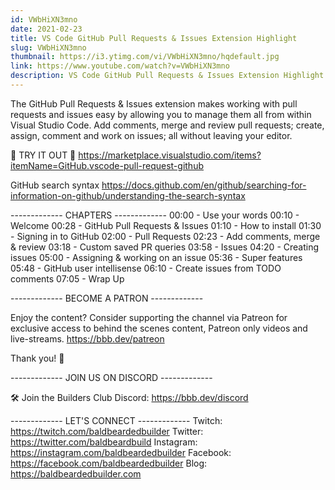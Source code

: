 ```yaml
---
id: VWbHiXN3mno
date: 2021-02-23
title: VS Code GitHub Pull Requests & Issues Extension Highlight
slug: VWbHiXN3mno
thumbnail: https://i3.ytimg.com/vi/VWbHiXN3mno/hqdefault.jpg
link: https://www.youtube.com/watch?v=VWbHiXN3mno
description: VS Code GitHub Pull Requests & Issues Extension Highlight
---
```


The GitHub Pull Requests & Issues extension makes working with pull requests and issues easy by allowing you to manage them all from within Visual Studio Code. Add comments, merge and review pull requests; create, assign, comment and work on issues; all without leaving your editor.

💾 TRY IT OUT 💾
https://marketplace.visualstudio.com/items?itemName=GitHub.vscode-pull-request-github

GitHub search syntax
https://docs.github.com/en/github/searching-for-information-on-github/understanding-the-search-syntax

------------- CHAPTERS -------------
00:00  -  Use your words
00:10  -  Welcome
00:28  -  GitHub Pull Requests & Issues
01:10  -  How to install
01:30  -  Signing in to GitHub
02:00  -  Pull Requests
02:23  -  Add comments, merge & review
03:18  -  Custom saved PR queries
03:58  -  Issues
04:20  -  Creating issues
05:00  -  Assigning & working on an issue
05:36  -  Super features
05:48  -  GitHub user intellisense
06:10  -  Create issues from TODO comments
07:05  -  Wrap Up

------------- BECOME A PATRON -------------

Enjoy the content? Consider supporting the channel via Patreon for exclusive access to behind the scenes content, Patreon only videos and live-streams. 
https://bbb.dev/patreon

Thank you! 🙏

------------- JOIN US ON DISCORD -------------

🛠 Join the Builders Club Discord: https://bbb.dev/discord

------------- LET'S CONNECT -------------
Twitch: https://twitch.com/baldbeardedbuilder
Twitter: https://twitter.com/baldbeardbuild
Instagram: https://instagram.com/baldbeardedbuilder
Facebook: https://facebook.com/baldbeardedbuilder
Blog: https://baldbeardedbuilder.com